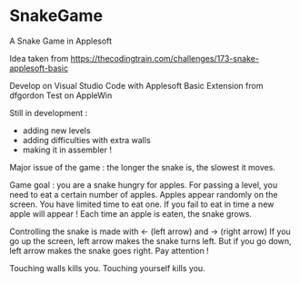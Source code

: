 # SnakeGame
A Snake Game in Applesoft

Idea taken from https://thecodingtrain.com/challenges/173-snake-applesoft-basic

Develop on Visual Studio Code with Applesoft Basic Extension from dfgordon
Test on AppleWin

Still in development :
- adding new levels
- adding difficulties with extra walls
- making it in assembler !

Major issue of the game : the longer the snake is, the slowest it moves.

Game goal : you are a snake hungry for apples.
For passing a level, you need to eat a certain number of apples.
Apples appear randomly on the screen. You have limited time to eat one. If you fail to eat in time a new apple will appear !
Each time an apple is eaten, the snake grows.

Controlling the snake is made with <- (left arrow) and -> (right arrow)
If you go up the screen, left arrow makes the snake turns left. But if you go down, left arrow makes the snake goes right.
Pay attention !

Touching walls kills you.
Touching yourself kills you.

